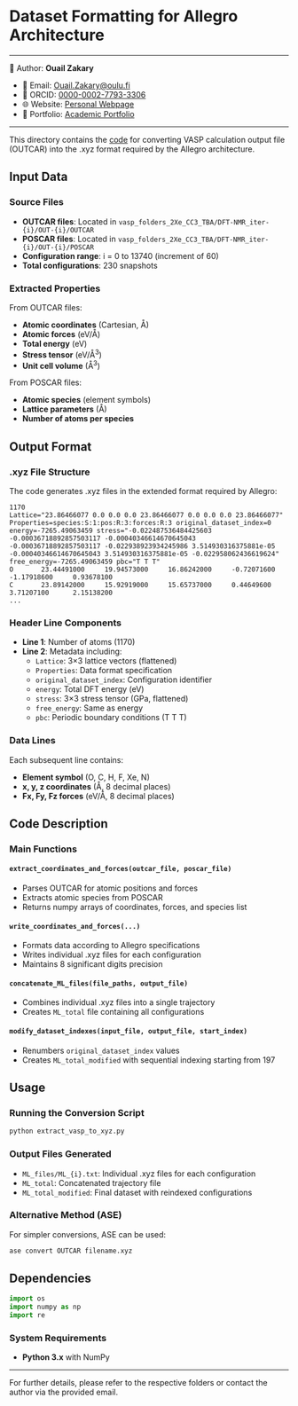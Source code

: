 # Dataset Formatting for Allegro Architecture

---
📄 Author: **Ouail Zakary**  
- 📧 Email: [Ouail.Zakary@oulu.fi](mailto:Ouail.Zakary@oulu.fi)  
- 🔗 ORCID: [0000-0002-7793-3306](https://orcid.org/0000-0002-7793-3306)  
- 🌐 Website: [Personal Webpage](https://cc.oulu.fi/~nmrwww/members/Ouail_Zakary.html)  
- 📁 Portfolio: [Academic Portfolio](https://ozakary.github.io/)
---

This directory contains the [code](./extract_vasp_to_xyz.py) for converting VASP calculation output file (OUTCAR) into the .xyz format required by the Allegro architecture.

## Input Data

### Source Files
- **OUTCAR files**: Located in `vasp_folders_2Xe_CC3_TBA/DFT-NMR_iter-{i}/OUT-{i}/OUTCAR`
- **POSCAR files**: Located in `vasp_folders_2Xe_CC3_TBA/DFT-NMR_iter-{i}/OUT-{i}/POSCAR`
- **Configuration range**: i = 0 to 13740 (increment of 60)
- **Total configurations**: 230 snapshots

### Extracted Properties
From OUTCAR files:
- **Atomic coordinates** (Cartesian, Å)
- **Atomic forces** (eV/Å)
- **Total energy** (eV)
- **Stress tensor** (eV/Å<sup>3</sup>)
- **Unit cell volume** (Å<sup>3</sup>)

From POSCAR files:
- **Atomic species** (element symbols)
- **Lattice parameters** (Å)
- **Number of atoms per species**

## Output Format

### .xyz File Structure
The code generates .xyz files in the extended format required by Allegro:

```
1170
Lattice="23.86466077 0.0 0.0 0.0 23.86466077 0.0 0.0 0.0 23.86466077" Properties=species:S:1:pos:R:3:forces:R:3 original_dataset_index=0 energy=-7265.49063459 stress="-0.022487536484425603 -0.00036718892857503117 -0.00040346614670645043 -0.00036718892857503117 -0.022938923934245986 3.514930316375881e-05 -0.00040346614670645043 3.514930316375881e-05 -0.022958062436619624" free_energy=-7265.49063459 pbc="T T T"
O       23.44491000     19.94573000     16.86242000     -0.72071600     -1.17918600     0.93678100
C       23.89142000     15.92919000     15.65737000     0.44649600      3.71207100      2.15138200
...
```

### Header Line Components
- **Line 1**: Number of atoms (1170)
- **Line 2**: Metadata including:
  - `Lattice`: 3×3 lattice vectors (flattened)
  - `Properties`: Data format specification
  - `original_dataset_index`: Configuration identifier
  - `energy`: Total DFT energy (eV)
  - `stress`: 3×3 stress tensor (GPa, flattened)
  - `free_energy`: Same as energy
  - `pbc`: Periodic boundary conditions (T T T)

### Data Lines
Each subsequent line contains:
- **Element symbol** (O, C, H, F, Xe, N)
- **x, y, z coordinates** (Å, 8 decimal places)
- **Fx, Fy, Fz forces** (eV/Å, 8 decimal places)

## Code Description

### Main Functions

#### `extract_coordinates_and_forces(outcar_file, poscar_file)`
- Parses OUTCAR for atomic positions and forces
- Extracts atomic species from POSCAR
- Returns numpy arrays of coordinates, forces, and species list

#### `write_coordinates_and_forces(...)`
- Formats data according to Allegro specifications
- Writes individual .xyz files for each configuration
- Maintains 8 significant digits precision

#### `concatenate_ML_files(file_paths, output_file)`
- Combines individual .xyz files into a single trajectory
- Creates `ML_total` file containing all configurations

#### `modify_dataset_indexes(input_file, output_file, start_index)`
- Renumbers `original_dataset_index` values
- Creates `ML_total_modified` with sequential indexing starting from 197

## Usage

### Running the Conversion Script
```bash
python extract_vasp_to_xyz.py
```

### Output Files Generated
- `ML_files/ML_{i}.txt`: Individual .xyz files for each configuration
- `ML_total`: Concatenated trajectory file
- `ML_total_modified`: Final dataset with reindexed configurations

### Alternative Method (ASE)
For simpler conversions, ASE can be used:
```bash
ase convert OUTCAR filename.xyz
```
## Dependencies

```python
import os
import numpy as np
import re
```

### System Requirements
- **Python 3.x** with NumPy

---

For further details, please refer to the respective folders or contact the author via the provided email.	
